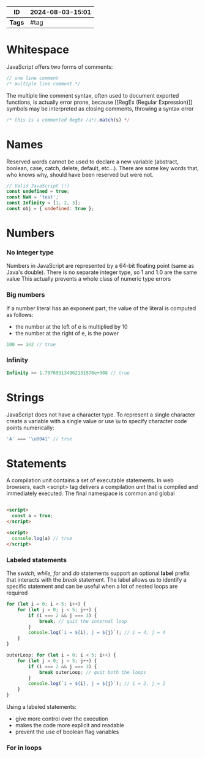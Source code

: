 | ID       | 2024-08-03-15:01 |
| -------- | ---------------- |
| **Tags** | #tag             |
# Whitespace

JavaScript offers two forms of comments:

```JavaScript
// one line comment
/* multiple line comment */
```

The multiple line comment syntax, often used to document exported functions, is actually error prone, because [[RegEx (Regular Expression)]] symbols may be interpreted as closing comments, throwing a syntax error

```JavaScript
/* this is a commented RegEx /a*/.match(s) */
```

# Names

Reserved words cannot be used to declare a new variable (abstract, boolean, case, catch, delete, default, etc...). There are some key words that, who knows why, should have been reserved but were not.

```JavaScript
// Valid JavaScript (!)
const undefined = true;
const NaN = 'test';
const Infinity = [1, 2, 3];
const obj = { undefined: true };
```

# Numbers

### No integer type

Numbers in JavaScript are represented by a 64-bit floating point (same as Java's double). There is no separate integer type, so 1 and 1.0 are the same value
This actually prevents a whole class of numeric type errors
### Big numbers

If a number literal has an exponent part, the value of the literal is computed as follows:
- the number at the left of e is multiplied by 10
- the number at the right of e, is the power

``` JavaScript
100 == 1e2 // true
```

### Infinity

```JavaScript
Infinity >= 1.797693134962131570e+308 // true
```

# Strings

JavaScript does not have a character type. To represent a single character create a variable with a single value or use \u to specify character code points numerically:

```JavaScript
'A' === '\u0041' // true
```

# Statements

A compilation unit contains a set of executable statements. In web browsers, each \<script> tag delivers a compilation unit that is compiled and immediately executed. The final namespace is common and global

```HTML

<script>
  const a = true;
</script>

<script>
  console.log(a) // true
</script>
```

### Labeled statements
The *switch, while, for* and *do* statements support an optional **label** prefix that interacts with the *break* statement. The label allows us to identify a specific statement and can be useful when a lot of nested loops are required

```JavaScript
for (let i = 0; i < 5; i++) {
    for (let j = 0; j < 5; j++) {
        if (i === 2 && j === 3) {
            break; // quit the internal loop
        }
        console.log(`i = ${i}, j = ${j}`); // i = 4, j = 4
    }
}

outerLoop: for (let i = 0; i < 5; i++) {
    for (let j = 0; j < 5; j++) {
        if (i === 2 && j === 3) {
            break outerLoop; // quit both the loops
        }
        console.log(`i = ${i}, j = ${j}`); // i = 2, j = 2
    }
}
```

Using a labeled statements:
- give more control over the execution
- makes the code more explicit and readable
- prevent the use of boolean flag variables

### For in loops


